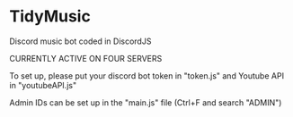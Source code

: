 # TidyMusic
 Discord music bot coded in DiscordJS
 
 CURRENTLY ACTIVE ON FOUR SERVERS
 
 
 To set up, please put your discord bot token in "token.js" and Youtube API in "youtubeAPI.js" 
 
 Admin IDs can be set up in the "main.js" file (Ctrl+F and search "ADMIN")
